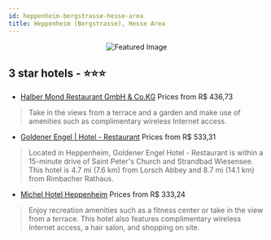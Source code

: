 ```yaml
---
id: heppenheim-bergstrasse-hesse-area
title: Heppenheim (Bergstrasse), Hesse Area
---
```


<center><img src="https://i.travelapi.com/hotels/16000000/15130000/15126000/15125983/7f364a94_z.jpg" alt="Featured Image" /></center>


##  3 star hotels - ⭐️⭐️⭐️

-    [Halber Mond Restaurant GmbH & Co.KG](https://us.hurb.com/hotels/heppenheim-bergstrasse/halber-mond-restaurant-gmbh-co-kg-JNP-JP327299?cmp=18055) Prices from R$ 436,73
   > Take in the views from a terrace and a garden and make use of amenities such as complimentary wireless Internet access.
-    [Goldener Engel | Hotel - Restaurant](https://us.hurb.com/hotels/heppenheim-bergstrasse/goldener-engel-hotel-restaurant-JNP-JP769797?cmp=18055) Prices from R$ 533,31
   > Located in Heppenheim, Goldener Engel Hotel - Restaurant is within a 15-minute drive of Saint Peter's Church and Strandbad Wiesensee. This hotel is 4.7 mi (7.6 km) from Lorsch Abbey and 8.7 mi (14.1 km) from Rimbacher Rathaus.
-    [Michel Hotel Heppenheim](https://us.hurb.com/hotels/heppenheim-bergstrasse/michel-hotel-heppenheim-JNP-JP036827?cmp=18055) Prices from R$ 333,24
   > Enjoy recreation amenities such as a fitness center or take in the view from a terrace. This hotel also features complimentary wireless Internet access, a hair salon, and shopping on site.
